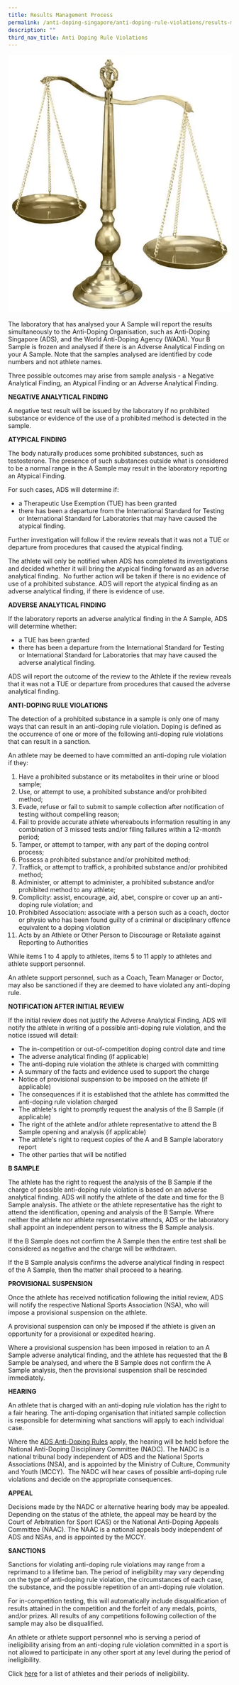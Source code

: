 ```yaml
---
title: Results Management Process
permalink: /anti-doping-singapore/anti-doping-rule-violations/results-management-process/
description: ""
third_nav_title: Anti Doping Rule Violations
---
```

![](/images/What%20We%20Do/Anti%20Doping%20Singapore/Anti%20Doping%20Rule%20Violations/Fair_Hearing.png)

The laboratory that has analysed your A Sample will report the results simultaneously to the Anti-Doping Organisation, such as Anti-Doping Singapore (ADS), and the World Anti-Doping Agency (WADA). Your B Sample is frozen and analysed if there is an Adverse Analytical Finding on your A Sample. Note that the samples analysed are identified by code numbers and not athlete names.

Three possible outcomes may arise from sample analysis - a Negative Analytical Finding, an Atypical Finding or an Adverse Analytical Finding.

**NEGATIVE ANALYTICAL FINDING**

A negative test result will be issued by the laboratory if no prohibited substance or evidence of the use of a prohibited method is detected in the sample.

**ATYPICAL FINDING**

The body naturally produces some prohibited substances, such as testosterone. The presence of such substances outside what is considered to be a normal range in the A Sample may result in the laboratory reporting an Atypical Finding.

For such cases, ADS will determine if:

* a Therapeutic Use Exemption (TUE) has been granted
* there has been a departure from the International Standard for Testing or International Standard for Laboratories that may have caused the atypical finding.

Further investigation will follow if the review reveals that it was not a TUE or departure from procedures that caused the atypical finding.

The athlete will only be notified when ADS has completed its investigations and decided whether it will bring the atypical finding forward as an adverse analytical finding.  No further action will be taken if there is no evidence of use of a prohibited substance. ADS will report the atypical finding as an adverse analytical finding, if there is evidence of use.

**ADVERSE ANALYTICAL FINDING**

If the laboratory reports an adverse analytical finding in the A Sample, ADS will determine whether:

* a TUE has been granted
* there has been a departure from the International Standard for Testing or International Standard for Laboratories that may have caused the adverse analytical finding.

ADS will report the outcome of the review to the Athlete if the review reveals that it was not a TUE or departure from procedures that caused the adverse analytical finding.

**ANTI-DOPING RULE VIOLATIONS**

The detection of a prohibited substance in a sample is only one of many ways that can result in an anti-doping rule violation. Doping is defined as the occurrence of one or more of the following anti-doping rule violations that can result in a sanction.

An athlete may be deemed to have committed an anti-doping rule violation if they:

1. Have a prohibited substance or its metabolites in their urine or blood sample;
2. Use, or attempt to use, a prohibited substance and/or prohibited method;
3. Evade, refuse or fail to submit to sample collection after notification of testing without compelling reason;
4. Fail to provide accurate athlete whereabouts information resulting in any combination of 3 missed tests and/or filing failures within a 12-month period;
5. Tamper, or attempt to tamper, with any part of the doping control process;
6. Possess a prohibited substance and/or prohibited method;
7. Traffick, or attempt to traffick, a prohibited substance and/or prohibited method;
8. Administer, or attempt to administer, a prohibited substance and/or prohibited method to any athlete; 
9. Complicity: assist, encourage, aid, abet, conspire or cover up an anti-doping rule violation; and
10. Prohibited Association: associate with a person such as a coach, doctor or physio who has been found guilty of a criminal or disciplinary offence equivalent to a doping violation
11. Acts by an Athlete or Other Person to Discourage or Retaliate against Reporting to Authorities

While items 1 to 4 apply to athletes, items 5 to 11 apply to athletes and athlete support personnel.

An athlete support personnel, such as a Coach, Team Manager or Doctor, may also be sanctioned if they are deemed to have violated any anti-doping rule.

**NOTIFICATION AFTER INITIAL REVIEW**

If the initial review does not justify the Adverse Analytical Finding, ADS will notify the athlete in writing of a possible anti-doping rule violation, and the notice issued will detail:

* The in-competition or out-of-competition doping control date and time
* The adverse analytical finding (if applicable)
* The anti-doping rule violation the athlete is charged with committing
* A summary of the facts and evidence used to support the charge
* Notice of provisional suspension to be imposed on the athlete (if applicable)
* The consequences if it is established that the athlete has committed the anti-doping rule violation charged
* The athlete's right to promptly request the analysis of the B Sample (if applicable)
* The right of the athlete and/or athlete representative to attend the B Sample opening and analysis (if applicable)
* The athlete's right to request copies of the A and B Sample laboratory report
* The other parties that will be notified

**B SAMPLE**

The athlete has the right to request the analysis of the B Sample if the charge of possible anti-doping rule violation is based on an adverse analytical finding. ADS will notify the athlete of the date and time for the B Sample analysis. The athlete or the athlete representative has the right to attend the identification, opening and analysis of the B Sample. Where neither the athlete nor athlete representative attends, ADS or the laboratory shall appoint an independent person to witness the B Sample analysis.

If the B Sample does not confirm the A Sample then the entire test shall be considered as negative and the charge will be withdrawn.

If the B Sample analysis confirms the adverse analytical finding in respect of the A Sample, then the matter shall proceed to a hearing.

**PROVISIONAL SUSPENSION**

Once the athlete has received notification following the initial review, ADS will notify the respective National Sports Association (NSA), who will impose a provisional suspension on the athlete.

A provisional suspension can only be imposed if the athlete is given an opportunity for a provisional or expedited hearing.

Where a provisional suspension has been imposed in relation to an A Sample adverse analytical finding, and the athlete has requested that the B Sample be analysed, and where the B Sample does not confirm the A Sample analysis, then the provisional suspension shall be rescinded immediately.

**HEARING**

An athlete that is charged with an anti-doping rule violation has the right to a fair hearing. The anti-doping organisation that initiated sample collection is responsible for determining what sanctions will apply to each individual case.

Where the [ADS Anti-Doping Rules](/anti-doping-singapore/resources/policies-and-forms/) apply, the hearing will be held before the National Anti-Doping Disciplinary Committee (NADC). The NADC is a national tribunal body independent of ADS and the National Sports Associations (NSA), and is appointed by the Ministry of Culture, Community and Youth (MCCY).  The NADC will hear cases of possible anti-doping rule violations and decide on the appropriate consequences.

**APPEAL**

Decisions made by the NADC or alternative hearing body may be appealed. Depending on the status of the athlete, the appeal may be heard by the Court of Arbitration for Sport (CAS) or the National Anti-Doping Appeals Committee (NAAC). The NAAC is a national appeals body independent of ADS and NSAs, and is appointed by the MCCY.

**SANCTIONS**

Sanctions for violating anti-doping rule violations may range from a reprimand to a lifetime ban. The period of ineligibility may vary depending on the type of anti-doping rule violation, the circumstances of each case, the substance, and the possible repetition of an anti-doping rule violation.

For in-competition testing, this will automatically include disqualification of results attained in the competition and the forfeit of any medals, points, and/or prizes. All results of any competitions following collection of the sample may also be disqualified.

An athlete or athlete support personnel who is serving a period of ineligibility arising from an anti-doping rule violation committed in a sport is not allowed to participate in any other sport at any level during the period of ineligibility.

Click [here](/anti-doping-rule-violations/sanctions) for a list of athletes and their periods of ineligibility.